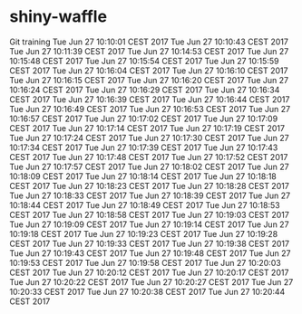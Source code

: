 # shiny-waffle
Git training
Tue Jun 27 10:10:01 CEST 2017
Tue Jun 27 10:10:43 CEST 2017
Tue Jun 27 10:11:39 CEST 2017
Tue Jun 27 10:14:53 CEST 2017
Tue Jun 27 10:15:48 CEST 2017
Tue Jun 27 10:15:54 CEST 2017
Tue Jun 27 10:15:59 CEST 2017
Tue Jun 27 10:16:04 CEST 2017
Tue Jun 27 10:16:10 CEST 2017
Tue Jun 27 10:16:15 CEST 2017
Tue Jun 27 10:16:20 CEST 2017
Tue Jun 27 10:16:24 CEST 2017
Tue Jun 27 10:16:29 CEST 2017
Tue Jun 27 10:16:34 CEST 2017
Tue Jun 27 10:16:39 CEST 2017
Tue Jun 27 10:16:44 CEST 2017
Tue Jun 27 10:16:49 CEST 2017
Tue Jun 27 10:16:53 CEST 2017
Tue Jun 27 10:16:57 CEST 2017
Tue Jun 27 10:17:02 CEST 2017
Tue Jun 27 10:17:09 CEST 2017
Tue Jun 27 10:17:14 CEST 2017
Tue Jun 27 10:17:19 CEST 2017
Tue Jun 27 10:17:24 CEST 2017
Tue Jun 27 10:17:30 CEST 2017
Tue Jun 27 10:17:34 CEST 2017
Tue Jun 27 10:17:39 CEST 2017
Tue Jun 27 10:17:43 CEST 2017
Tue Jun 27 10:17:48 CEST 2017
Tue Jun 27 10:17:52 CEST 2017
Tue Jun 27 10:17:57 CEST 2017
Tue Jun 27 10:18:02 CEST 2017
Tue Jun 27 10:18:09 CEST 2017
Tue Jun 27 10:18:14 CEST 2017
Tue Jun 27 10:18:18 CEST 2017
Tue Jun 27 10:18:23 CEST 2017
Tue Jun 27 10:18:28 CEST 2017
Tue Jun 27 10:18:33 CEST 2017
Tue Jun 27 10:18:39 CEST 2017
Tue Jun 27 10:18:44 CEST 2017
Tue Jun 27 10:18:49 CEST 2017
Tue Jun 27 10:18:53 CEST 2017
Tue Jun 27 10:18:58 CEST 2017
Tue Jun 27 10:19:03 CEST 2017
Tue Jun 27 10:19:09 CEST 2017
Tue Jun 27 10:19:14 CEST 2017
Tue Jun 27 10:19:18 CEST 2017
Tue Jun 27 10:19:23 CEST 2017
Tue Jun 27 10:19:28 CEST 2017
Tue Jun 27 10:19:33 CEST 2017
Tue Jun 27 10:19:38 CEST 2017
Tue Jun 27 10:19:43 CEST 2017
Tue Jun 27 10:19:48 CEST 2017
Tue Jun 27 10:19:53 CEST 2017
Tue Jun 27 10:19:58 CEST 2017
Tue Jun 27 10:20:03 CEST 2017
Tue Jun 27 10:20:12 CEST 2017
Tue Jun 27 10:20:17 CEST 2017
Tue Jun 27 10:20:22 CEST 2017
Tue Jun 27 10:20:27 CEST 2017
Tue Jun 27 10:20:33 CEST 2017
Tue Jun 27 10:20:38 CEST 2017
Tue Jun 27 10:20:44 CEST 2017
